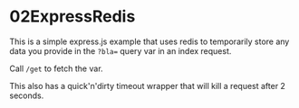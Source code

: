 # 02ExpressRedis

This is a simple express.js example that uses redis to temporarily store any data you provide in the `?bla=` query var
in an index request. 

Call `/get` to fetch the var. 

This also has a quick'n'dirty timeout wrapper that will kill a request after 2 seconds. 